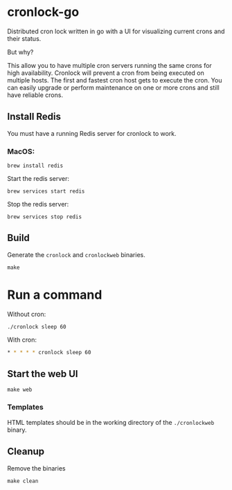 # cronlock-go

Distributed cron lock written in go with a UI for visualizing current crons and their status.

But why?

This allow you to have multiple cron servers running the same crons for high availability. Cronlock will prevent a cron from being executed on multiple hosts. The first and fastest cron host gets to execute the cron. You can easily upgrade or perform maintenance on one or more crons and still have reliable crons.

## Install Redis

You must have a running Redis server for cronlock to work.

### MacOS:

`brew install redis`

Start the redis server:

`brew services start redis`

Stop the redis server:

`brew services stop redis`

## Build

Generate the `cronlock` and `cronlockweb` binaries.

`make`

# Run a command

Without cron:

```
./cronlock sleep 60
```

With cron:

```bash
* * * * * cronlock sleep 60
```

## Start the web UI

`make web`

### Templates

HTML templates should be in the working directory of the `./cronlockweb` binary.

## Cleanup

Remove the binaries

`make clean`
